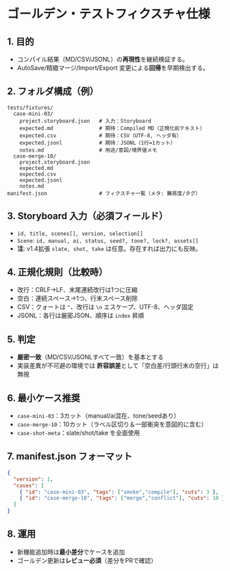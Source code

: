 
# ゴールデン・テストフィクスチャ仕様

## 1. 目的
- コンパイル結果（MD/CSV/JSONL）の**再現性**を継続検証する。
- AutoSave/精緻マージ/Import/Export 変更による**回帰**を早期検出する。

## 2. フォルダ構成（例）
```
tests/fixtures/
  case-mini-03/
    project.storyboard.json   # 入力：Storyboard
    expected.md               # 期待：Compiled MD（正規化前テキスト）
    expected.csv              # 期待：CSV（UTF-8, ヘッダ有）
    expected.jsonl            # 期待：JSONL（1行=1カット）
    notes.md                  # 用途/意図/境界値メモ
  case-merge-10/
    project.storyboard.json
    expected.md
    expected.csv
    expected.jsonl
    notes.md
manifest.json                 # フィクスチャ一覧（メタ: 難易度/タグ）
```

## 3. Storyboard 入力（必須フィールド）
- `id, title, scenes[], version, selection[]`
- `Scene`: `id, manual, ai, status, seed?, tone?, lock?, assets[]`
- **注**: v1.4拡張 `slate, shot, take` は任意。存在すれば出力にも反映。

## 4. 正規化規則（比較時）
- 改行：CRLF→LF、末尾連続改行は1つに圧縮
- 空白：連続スペース→1つ、行末スペース削除
- CSV：クォートは `"`、改行は `\n` エスケープ、UTF-8、ヘッダ固定
- JSONL：各行は厳密JSON、順序は `index` 昇順

## 5. 判定
- **厳密一致**（MD/CSV/JSONLすべて一致）を基本とする
- 実装差異が不可避の環境では **許容誤差**として「空白差/行頭行末の空行」は無視

## 6. 最小ケース推奨
- `case-mini-03`：3カット（manual/ai混在、tone/seedあり）
- `case-merge-10`：10カット（ラベル区切り＆一部衝突を意図的に含む）
- `case-shot-meta`：slate/shot/take を全面使用

## 7. manifest.json フォーマット
```json
{
  "version": 1,
  "cases": [
    { "id": "case-mini-03", "tags": ["smoke","compile"], "cuts": 3 },
    { "id": "case-merge-10", "tags": ["merge","conflict"], "cuts": 10 }
  ]
}
```

## 8. 運用
- 新機能追加時は**最小差分**でケースを追加
- ゴールデン更新は**レビュー必須**（差分をPRで確認）
